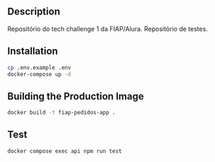 ## Description

Repositório do tech challenge 1 da FIAP/Alura. Repositório de testes.

## Installation

```bash
cp .env.example .env
docker-compose up -d
```

## Building the Production Image

```bash
docker build -t fiap-pedidos-app .
```

## Test

```bash
docker compose exec api npm run test
```
